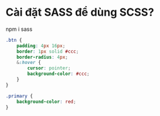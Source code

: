 # Cài đặt SASS để dùng SCSS?
npm i sass

```scss
.btn {
    padding: 4px 16px;
    border: 1px solid #ccc;
    border-radius: 4px;
    &:hover {
        cursor: pointer;
        background-color: #ccc;
    }
}

.primary {
    background-color: red;
}
```